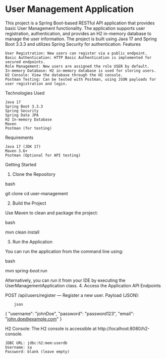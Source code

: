 # User Management Application

This project is a Spring Boot-based RESTful API application that provides basic User Management functionality. The application supports user registration, authentication, and provides an H2 in-memory database to manage the user information. The project is built using Java 17 and Spring Boot 3.3.3 and utilizes Spring Security for authentication.
Features

    User Registration: New users can register via a public endpoint.
    Basic Authentication: HTTP Basic Authentication is implemented for secured endpoints.
    Role Management: New users are assigned the role USER by default.
    In-memory Database: H2 in-memory database is used for storing users.
    H2 Console: View the database through the H2 console.
    Postman Testing: Can be tested with Postman, using JSON payloads for user registration and login.

Technologies Used

    Java 17
    Spring Boot 3.3.3
    Spring Security
    Spring Data JPA
    H2 In-memory Database
    Maven
    Postman (for testing)

Requirements

    Java 17 (JDK 17)
    Maven 3.6+
    Postman (Optional for API testing)

Getting Started
1. Clone the Repository

bash

git clone 
cd user-management

2. Build the Project

Use Maven to clean and package the project:

bash

mvn clean install

3. Run the Application

You can run the application from the command line using:

bash

mvn spring-boot:run

Alternatively, you can run it from your IDE by executing the UserManagementApplication class.
4. Access the Application
   API Endpoints

   POST /api/users/register — Register a new user.
   Payload (JSON):

        json

{
"username": "johnDoe",
"password": "password123",
"email": "john.doe@example.com"
}

H2 Console: The H2 console is accessible at http://localhost:8080/h2-console.

    JDBC URL: jdbc:h2:mem:userdb
    Username: sa
    Password: blank (leave empty)